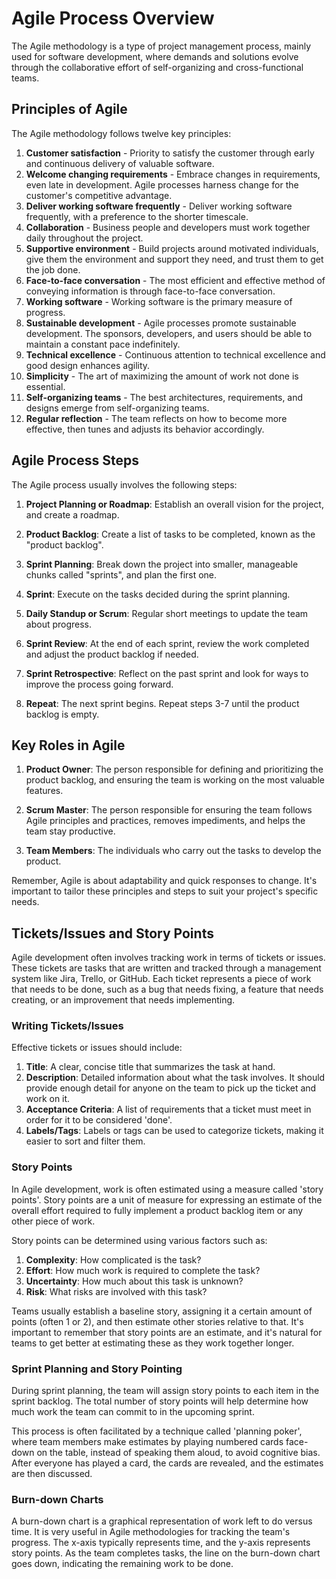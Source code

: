 # Agile Process Overview

The Agile methodology is a type of project management process, mainly used for software development, where demands and solutions evolve through the collaborative effort of self-organizing and cross-functional teams.

## Principles of Agile

The Agile methodology follows twelve key principles:

1. **Customer satisfaction** - Priority to satisfy the customer through early and continuous delivery of valuable software.
2. **Welcome changing requirements** - Embrace changes in requirements, even late in development. Agile processes harness change for the customer's competitive advantage.
3. **Deliver working software frequently** - Deliver working software frequently, with a preference to the shorter timescale.
4. **Collaboration** - Business people and developers must work together daily throughout the project.
5. **Supportive environment** - Build projects around motivated individuals, give them the environment and support they need, and trust them to get the job done.
6. **Face-to-face conversation** - The most efficient and effective method of conveying information is through face-to-face conversation.
7. **Working software** - Working software is the primary measure of progress.
8. **Sustainable development** - Agile processes promote sustainable development. The sponsors, developers, and users should be able to maintain a constant pace indefinitely.
9. **Technical excellence** - Continuous attention to technical excellence and good design enhances agility.
10. **Simplicity** - The art of maximizing the amount of work not done is essential.
11. **Self-organizing teams** - The best architectures, requirements, and designs emerge from self-organizing teams.
12. **Regular reflection** - The team reflects on how to become more effective, then tunes and adjusts its behavior accordingly.

## Agile Process Steps

The Agile process usually involves the following steps:

1. **Project Planning or Roadmap**: Establish an overall vision for the project, and create a roadmap.

2. **Product Backlog**: Create a list of tasks to be completed, known as the "product backlog".

3. **Sprint Planning**: Break down the project into smaller, manageable chunks called "sprints", and plan the first one.

4. **Sprint**: Execute on the tasks decided during the sprint planning.

5. **Daily Standup or Scrum**: Regular short meetings to update the team about progress.

6. **Sprint Review**: At the end of each sprint, review the work completed and adjust the product backlog if needed.

7. **Sprint Retrospective**: Reflect on the past sprint and look for ways to improve the process going forward.

8. **Repeat**: The next sprint begins. Repeat steps 3-7 until the product backlog is empty.

## Key Roles in Agile

1. **Product Owner**: The person responsible for defining and prioritizing the product backlog, and ensuring the team is working on the most valuable features.

2. **Scrum Master**: The person responsible for ensuring the team follows Agile principles and practices, removes impediments, and helps the team stay productive.

3. **Team Members**: The individuals who carry out the tasks to develop the product.

Remember, Agile is about adaptability and quick responses to change. It's important to tailor these principles and steps to suit your project's specific needs.

## Tickets/Issues and Story Points

Agile development often involves tracking work in terms of tickets or issues. These tickets are tasks that are written and tracked through a management system like Jira, Trello, or GitHub. Each ticket represents a piece of work that needs to be done, such as a bug that needs fixing, a feature that needs creating, or an improvement that needs implementing.

### Writing Tickets/Issues

Effective tickets or issues should include:

1. **Title**: A clear, concise title that summarizes the task at hand.
2. **Description**: Detailed information about what the task involves. It should provide enough detail for anyone on the team to pick up the ticket and work on it.
3. **Acceptance Criteria**: A list of requirements that a ticket must meet in order for it to be considered 'done'.
4. **Labels/Tags**: Labels or tags can be used to categorize tickets, making it easier to sort and filter them.

### Story Points

In Agile development, work is often estimated using a measure called 'story points'. Story points are a unit of measure for expressing an estimate of the overall effort required to fully implement a product backlog item or any other piece of work.

Story points can be determined using various factors such as:

1. **Complexity**: How complicated is the task?
2. **Effort**: How much work is required to complete the task?
3. **Uncertainty**: How much about this task is unknown?
4. **Risk**: What risks are involved with this task?

Teams usually establish a baseline story, assigning it a certain amount of points (often 1 or 2), and then estimate other stories relative to that. It's important to remember that story points are an estimate, and it's natural for teams to get better at estimating these as they work together longer.

### Sprint Planning and Story Pointing

During sprint planning, the team will assign story points to each item in the sprint backlog. The total number of story points will help determine how much work the team can commit to in the upcoming sprint. 

This process is often facilitated by a technique called 'planning poker', where team members make estimates by playing numbered cards face-down on the table, instead of speaking them aloud, to avoid cognitive bias. After everyone has played a card, the cards are revealed, and the estimates are then discussed.

### Burn-down Charts

A burn-down chart is a graphical representation of work left to do versus time. It is very useful in Agile methodologies for tracking the team's progress. The x-axis typically represents time, and the y-axis represents story points. As the team completes tasks, the line on the burn-down chart goes down, indicating the remaining work to be done.

